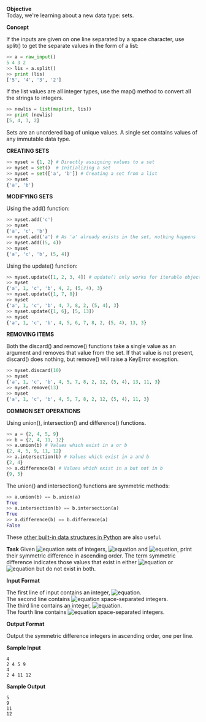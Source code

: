 __Objective__<br> 
Today, we're learning about a new data type: sets.

__Concept__

If the inputs are given on one line separated by a space character, use split() to get the separate values in the form of a list:
```python
>> a = raw_input()
5 4 3 2
>> lis = a.split()
>> print (lis)
['5', '4', '3', '2']
```
If the list values are all integer types, use the map() method to convert all the strings to integers.
```python
>> newlis = list(map(int, lis))
>> print (newlis)
[5, 4, 3, 2]
```
Sets are an unordered bag of unique values. A single set contains values of any immutable data type. 

__CREATING SETS__
```python
>> myset = {1, 2} # Directly assigning values to a set
>> myset = set()  # Initializing a set
>> myset = set(['a', 'b']) # Creating a set from a list
>> myset
{'a', 'b'}
```
__MODIFYING SETS__

Using the add() function:
```python
>> myset.add('c')
>> myset
{'a', 'c', 'b'}
>> myset.add('a') # As 'a' already exists in the set, nothing happens
>> myset.add((5, 4))
>> myset
{'a', 'c', 'b', (5, 4)}
```
Using the update() function:
```python
>> myset.update([1, 2, 3, 4]) # update() only works for iterable objects
>> myset
{'a', 1, 'c', 'b', 4, 2, (5, 4), 3}
>> myset.update({1, 7, 8})
>> myset
{'a', 1, 'c', 'b', 4, 7, 8, 2, (5, 4), 3}
>> myset.update({1, 6}, [5, 13])
>> myset
{'a', 1, 'c', 'b', 4, 5, 6, 7, 8, 2, (5, 4), 13, 3}
```
__REMOVING ITEMS__ 

Both the discard() and remove() functions take a single value as an argument and removes that value from the set. If that value is not present, discard() does nothing, but remove() will raise a KeyError exception.
```python
>> myset.discard(10)
>> myset
{'a', 1, 'c', 'b', 4, 5, 7, 8, 2, 12, (5, 4), 13, 11, 3}
>> myset.remove(13)
>> myset
{'a', 1, 'c', 'b', 4, 5, 7, 8, 2, 12, (5, 4), 11, 3}
```
__COMMON SET OPERATIONS__ 

Using union(), intersection() and difference() functions. 
```python
>> a = {2, 4, 5, 9}
>> b = {2, 4, 11, 12}
>> a.union(b) # Values which exist in a or b
{2, 4, 5, 9, 11, 12}
>> a.intersection(b) # Values which exist in a and b
{2, 4}
>> a.difference(b) # Values which exist in a but not in b
{9, 5}
```
The union() and intersection() functions are symmetric methods: 
```python
>> a.union(b) == b.union(a)
True
>> a.intersection(b) == b.intersection(a)
True
>> a.difference(b) == b.difference(a)
False
```
These [other built-in data structures in Python](http://www.thelearningpoint.net/computer-science/learning-python-programming-and-data-structures/learning-python-programming-and-data-structures--tutorial-4--built-in-data-structures-strings-lists-tuples-dictionaries-mutability) are also useful.

__Task__ 
Given ![equation](http://latex.codecogs.com/svg.latex?\inline&space;2) sets of integers, ![equation](http://latex.codecogs.com/svg.latex?\inline&space;M) and ![equation](http://latex.codecogs.com/svg.latex?\inline&space;N), print their symmetric difference in ascending order. The term symmetric difference indicates those values that exist in either ![equation](http://latex.codecogs.com/svg.latex?\inline&space;M) or ![equation](http://latex.codecogs.com/svg.latex?\inline&space;N) but do not exist in both.

__Input Format__

The first line of input contains an integer, ![equation](http://latex.codecogs.com/svg.latex?\inline&space;M).<br> 
The second line contains ![equation](http://latex.codecogs.com/svg.latex?\inline&space;M) space-separated integers.<br> 
The third line contains an integer, ![equation](http://latex.codecogs.com/svg.latex?\inline&space;N).<br> 
The fourth line contains ![equation](http://latex.codecogs.com/svg.latex?\inline&space;N) space-separated integers.<br>

__Output Format__

Output the symmetric difference integers in ascending order, one per line.

__Sample Input__
```commandline
4
2 4 5 9
4
2 4 11 12
```
__Sample Output__
```commandline
5
9
11
12
```